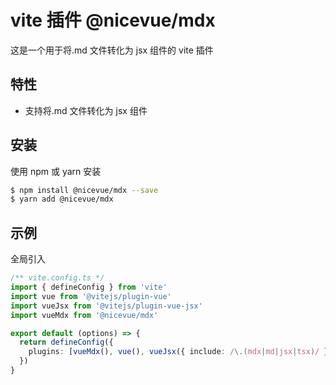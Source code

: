 # vite 插件 @nicevue/mdx

这是一个用于将.md 文件转化为 jsx 组件的 vite 插件

## 特性

- 支持将.md 文件转化为 jsx 组件

## 安装

使用 npm 或 yarn 安装

```sh
$ npm install @nicevue/mdx --save
$ yarn add @nicevue/mdx
```

## 示例

全局引入

```ts
/** vite.config.ts */
import { defineConfig } from 'vite'
import vue from '@vitejs/plugin-vue'
import vueJsx from '@vitejs/plugin-vue-jsx'
import vueMdx from '@nicevue/mdx'

export default (options) => {
  return defineConfig({
    plugins: [vueMdx(), vue(), vueJsx({ include: /\.(mdx|md|jsx|tsx)/ })]
  })
}
```
